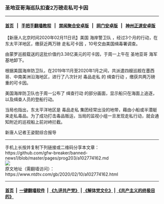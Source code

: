 ### 圣地亚哥海巡队扣查2万磅走私可卡因
------------------------

#### [首页](https://github.com/gfw-breaker/banned-news1/blob/master/README.md) &nbsp;&nbsp;|&nbsp;&nbsp; [手把手翻墙教程](https://github.com/gfw-breaker/guides/wiki) &nbsp;&nbsp;|&nbsp;&nbsp; [禁闻聚合安卓版](https://github.com/gfw-breaker/bn-android) &nbsp;&nbsp;|&nbsp;&nbsp; [网门安卓版](https://github.com/oGate2/oGate) &nbsp;&nbsp;|&nbsp;&nbsp; [神州正道安卓版](https://github.com/SzzdOgate/update) 



<div><div class="post_content" itemprop="articleBody">
 <p>
  【新唐人北京时间2020年02月11日讯】美国
  <ok href="https://www.ntdtv.com/gb/海岸警卫队.htm">
   海岸警卫队
  </ok>
  ，经过3个月的行动，在东太平洋地区，缴获近两万磅
  <ok href="https://www.ntdtv.com/gb/走私可卡因.htm">
   走私可卡因
  </ok>
  ，10号交由美国缉毒署调查。
 </p>
 <p>
  由蒙罗巡舰载送的这批价值约3.38亿美元的可卡因，于周一上午在
  <ok href="https://www.ntdtv.com/gb/圣地亚哥.htm">
   圣地亚哥
  </ok>
  海军基地卸下。
 </p>
 <p>
  根据美国海岸防卫队，在2019年11月至2020年1月之间，共派遣四艘巡舰在墨西哥、中南美洲沿海地区，进行了八次针对
  <ok href="https://www.ntdtv.com/gb/毒品走私.htm">
   毒品走私
  </ok>
  的
  <ok href="https://www.ntdtv.com/gb/缉查行动.htm">
   缉查行动
  </ok>
  ，缴获共两万磅重的可卡因。
 </p>
 <p>
  美国海岸防卫队也于周一公布了
  <ok href="https://www.ntdtv.com/gb/缉查行动.htm">
   缉查行动
  </ok>
  的部分画面，显示船只在海面上追逐，以及缉查人员的登船行动。
 </p>
 <p>
  当局也指出，东太平洋地区是
  <ok href="https://www.ntdtv.com/gb/毒品走私.htm">
   毒品走私
  </ok>
  集团经常出没的地带，藉由小船或半潜艇来走私毒品。为了成功打击毒品贩运，当局的监视小组一旦发现走私行动，就会通知附近的巡视船上前对峙拦截。
 </p>
 <p>
  新唐人记者王姿懿综合报导
 </p>
 <div class="single_ad">
 </div>
</div>
</div>
<hr/>
手机上长按并复制下列链接或二维码分享本文章：<br/>
https://github.com/gfw-breaker/banned-news1/blob/master/pages/prog203/a102774162.md <br/>
<a href='https://github.com/gfw-breaker/banned-news1/blob/master/pages/prog203/a102774162.md'><img src='https://github.com/gfw-breaker/banned-news1/blob/master/pages/prog203/a102774162.md.png'/></a> <br/>
原文地址（需翻墙访问）：https://www.ntdtv.com/gb/2020/02/10/a102774162.html


------------------------
#### [首页](https://github.com/gfw-breaker/banned-news1/blob/master/README.md) &nbsp;|&nbsp; [一键翻墙软件](https://github.com/gfw-breaker/nogfw/blob/master/README.md) &nbsp;| [《九评共产党》](https://github.com/gfw-breaker/9ping.md/blob/master/README.md#九评之一评共产党是什么) | [《解体党文化》](https://github.com/gfw-breaker/jtdwh.md/blob/master/README.md) | [《共产主义的终极目的》](https://github.com/gfw-breaker/gczydzjmd.md/blob/master/README.md)


<img src='http://gfw-breaker.win/banned-news/pages/prog203/a102774162.md' width='0px' height='0px'/>